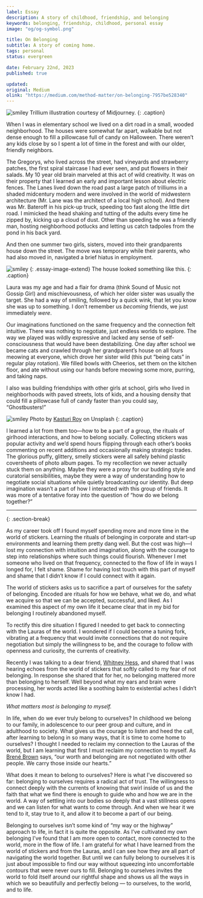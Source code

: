 ```yaml
---
label: Essay
description: A story of childhood, friendship, and belonging
keywords: belonging, friendship, childhood, personal essay
image: "og/og-symbol.png"

title: On Belonging
subtitle: A story of coming home.
tags: personal
status: evergreen

date: February 22nd, 2023
published: true

updated:
original: Medium
olink: "https://medium.com/method-matter/on-belonging-7957be528340"
---
```


![smiley](essays/belonging.png)
Trillium illustration courtesy of Midjourney.
{: .caption}

When I was in elementary school we lived on a dirt road in a small, wooded neighborhood. The houses were somewhat far apart, walkable but not dense enough to fill a pillowcase full of candy on Halloween. There weren’t any kids close by so I spent a lot of time in the forest and with our older, friendly neighbors.

The Gregorys, who lived across the street, had vineyards and strawberry patches, the first spiral staircase I had ever seen, and put flowers in their salads. My 10 year old brain marveled at this act of wild creativity. It was on their property that I learned an early and important lesson about electric fences. The Lanes lived down the road past a large patch of trilliums in a shaded midcentury modern and were involved in the world of midwestern architecture (Mr. Lane was the architect of a local high school). And there was Mr. Bateroff in his pick-up truck, speeding too fast along the little dirt road. I mimicked the head shaking and tutting of the adults every time he zipped by, kicking up a cloud of dust. Other than speeding he was a friendly man, hosting neighborhood potlucks and letting us catch tadpoles from the pond in his back yard.

And then one summer two girls, sisters, moved into their grandparents house down the street. The move was temporary while their parents, who had also moved in, navigated a brief hiatus in employment.

![smiley](essays/woodland.jpg)
{: .essay-image-extend}
The house looked something like this.
{: .caption}

Laura was my age and had a flair for drama (think Sound of Music not Gossip Girl) and mischievousness, of which her older sister was usually the target. She had a way of smiling, followed by a quick wink, that let you know she was up to something. I don’t remember us _becoming_ friends, we just immediately _were_.

Our imaginations functioned on the same frequency and the connection felt intuitive. There was nothing to negotiate, just endless worlds to explore. The way we played was wildly expressive and lacked any sense of self-consciousness that would have been destabilizing. One day after school we became cats and crawled through her grandparent’s house on all fours meowing at everyone, which drove her sister wild (this put “being cats” in regular play rotation). We filled bowls with Cheerios, set them on the kitchen floor, and ate without using our hands before meowing some more, purring, and taking naps.

I also was building friendships with other girls at school, girls who lived in neighborhoods with paved streets, lots of kids, and a housing density that could fill a pillowcase full of candy faster than you could say, “Ghostbusters!”

![smiley](essays/stickers.jpg)
Photo by [Kasturi Roy](https://unsplash.com/@stationery_hoe?utm_source=unsplash&utm_medium=referral&utm_content=creditCopyText) on Unsplash
{: .caption}

I learned a lot from them too&mdash;how to be a part of a group, the rituals of girlhood interactions, and how to belong socially. Collecting stickers was popular activity and we’d spend hours flipping through each other’s books commenting on recent additions and occasionally making strategic trades. The glorious puffy, glittery, smelly stickers were all safely behind plastic coversheets of photo album pages. To my recollection we never actually stuck them on anything. Maybe they were a proxy for our budding style and curatorial sensibilities, maybe they were a way of understanding how to negotiate social situations while quietly broadcasting our identity. But deep imagination wasn’t a part of how I interacted with this group of friends. It was more of a tentative foray into the question of “how do we belong together?”

---
{: .section-break}

As my career took off I found myself spending more and more time in the world of stickers. Learning the rituals of belonging in corporate and start-up environments and learning them pretty dang well. But the cost was high&mdash;I lost my connection with intuition and imagination, along with the courage to step into relationships where such things could flourish. Whenever I met someone who lived on that frequency, connected to the flow of life in ways I longed for, I felt shame. Shame for having lost touch with this part of myself and shame that I didn’t know if I could connect with it again.

The world of stickers asks us to sacrifice a part of ourselves for the safety of belonging. Encoded are rituals for how we behave, what we do, and what we acquire so that we can be accepted, successful, and liked. As I examined this aspect of my own life it became clear that in my bid for belonging I routinely abandoned myself.

To rectify this dire situation I figured I needed to get back to connecting with the Lauras of the world. I wondered if I could become a tuning fork, vibrating at a frequency that would invite connections that do not require negotiation but simply the willingness to be, and the courage to follow with openness and curiosity, the currents of creativity.

Recently I was talking to a dear friend, [Whitney Hess](https://whitneyhess.com/), and shared that I was hearing echoes from the world of stickers that softly called to my fear of not belonging. In response she shared that for her, no belonging mattered more than belonging to herself. Well beyond what my ears and brain were processing, her words acted like a soothing balm to existential aches I didn’t know I had.

_What matters most is belonging to myself._

In life, when do we ever truly belong to ourselves? In childhood we belong to our family, in adolescence to our peer group and culture, and in adulthood to society. What gives us the courage to listen and heed the call, after learning to belong in so many ways, that it is time to come home to ourselves? I thought I needed to reclaim my connection to the Lauras of the world, but I am learning that first I must reclaim my connection to myself. As [Brené Brown](https://www.youtube.com/watch?v=6qfbpBzqitA&list=PLSR2TqZCSzFPTE6k34dP-CC8A7NnAPQ1a&index=25&t=318s) says, “our worth and belonging are not negotiated with other people. We carry those inside our hearts.”

What does it mean to belong to ourselves? Here is what I’ve discovered so far: belonging to ourselves requires a radical act of trust. The willingness to connect deeply with the currents of knowing that swirl inside of us and the faith that what we find there is enough to guide who and how we are in the world. A way of settling into our bodies so deeply that a vast stillness opens and we can listen for what wants to come through. And when we hear it we tend to it, stay true to it, and allow it to become a part of our being.

Belonging to ourselves isn’t some kind of “my way or the highway” approach to life, in fact it is quite the opposite. As I’ve cultivated my own belonging I’ve found that I am more open to contact, more connected to the world, more in the flow of life. I am grateful for what I have learned from the world of stickers and from the Lauras, and I can see how they are all part of navigating the world together. But until we can fully belong to ourselves it is just about impossible to find our way without squeezing into uncomfortable contours that were never ours to fill. Belonging to ourselves invites the world to fold itself around our rightful shape and shows us all the ways in which we so beautifully and perfectly belong — to ourselves, to the world, and to life.
